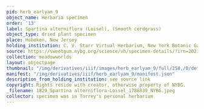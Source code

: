 ```yaml
---
pid: herb_earlyam_9
object_name: Herbaria specimen
order: '13'
label: Spartina alterniflora (Loisel), (Smooth cordgrass)
object_type: dried plant specimen
place: Hoboken, New Jersey
holding_institution: C. V. Starr Virtual Herbarium, New York Botanic Garden
source: https://sweetgum.nybg.org/science/vh/specimen-details/?irn=2021416
collection: meadowworlds
layout: objectpage
thumbnail: "/img/derivatives/iiif/images/herb_earlyam_9/full/250,/0/default.jpg"
manifest: "/img/derivatives/iiif/herb_earlyam_9/manifest.json"
description_from_holding_institution: see source link
copyright: Rights reside with creator, otherwise property of NYBG.
_filename: 1829_Spartina alterniflora-Loisel_1786839_NYBG.jpeg
collector: specimen was in Torrey's personal herbarium
---
```

